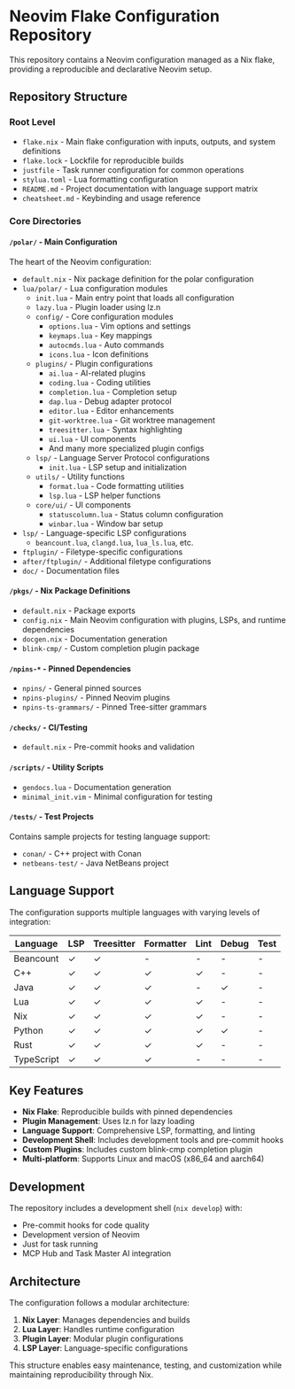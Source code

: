 # Neovim Flake Configuration Repository

This repository contains a Neovim configuration managed as a Nix flake, providing a reproducible and declarative Neovim setup.

## Repository Structure

### Root Level
- `flake.nix` - Main flake configuration with inputs, outputs, and system definitions
- `flake.lock` - Lockfile for reproducible builds
- `justfile` - Task runner configuration for common operations
- `stylua.toml` - Lua formatting configuration
- `README.md` - Project documentation with language support matrix
- `cheatsheet.md` - Keybinding and usage reference

### Core Directories

#### `/polar/` - Main Configuration
The heart of the Neovim configuration:
- `default.nix` - Nix package definition for the polar configuration
- `lua/polar/` - Lua configuration modules
  - `init.lua` - Main entry point that loads all configuration
  - `lazy.lua` - Plugin loader using lz.n
  - `config/` - Core configuration modules
    - `options.lua` - Vim options and settings
    - `keymaps.lua` - Key mappings
    - `autocmds.lua` - Auto commands
    - `icons.lua` - Icon definitions
  - `plugins/` - Plugin configurations
    - `ai.lua` - AI-related plugins
    - `coding.lua` - Coding utilities
    - `completion.lua` - Completion setup
    - `dap.lua` - Debug adapter protocol
    - `editor.lua` - Editor enhancements
    - `git-worktree.lua` - Git worktree management
    - `treesitter.lua` - Syntax highlighting
    - `ui.lua` - UI components
    - And many more specialized plugin configs
  - `lsp/` - Language Server Protocol configurations
    - `init.lua` - LSP setup and initialization
  - `utils/` - Utility functions
    - `format.lua` - Code formatting utilities
    - `lsp.lua` - LSP helper functions
  - `core/ui/` - UI components
    - `statuscolumn.lua` - Status column configuration
    - `winbar.lua` - Window bar setup
- `lsp/` - Language-specific LSP configurations
  - `beancount.lua`, `clangd.lua`, `lua_ls.lua`, etc.
- `ftplugin/` - Filetype-specific configurations
- `after/ftplugin/` - Additional filetype configurations
- `doc/` - Documentation files

#### `/pkgs/` - Nix Package Definitions
- `default.nix` - Package exports
- `config.nix` - Main Neovim configuration with plugins, LSPs, and runtime dependencies
- `docgen.nix` - Documentation generation
- `blink-cmp/` - Custom completion plugin package

#### `/npins-*` - Pinned Dependencies
- `npins/` - General pinned sources
- `npins-plugins/` - Pinned Neovim plugins
- `npins-ts-grammars/` - Pinned Tree-sitter grammars

#### `/checks/` - CI/Testing
- `default.nix` - Pre-commit hooks and validation

#### `/scripts/` - Utility Scripts
- `gendocs.lua` - Documentation generation
- `minimal_init.vim` - Minimal configuration for testing

#### `/tests/` - Test Projects
Contains sample projects for testing language support:
- `conan/` - C++ project with Conan
- `netbeans-test/` - Java NetBeans project

## Language Support

The configuration supports multiple languages with varying levels of integration:

| Language  | LSP | Treesitter | Formatter | Lint | Debug | Test |
|-----------|-----|------------|-----------|------|-------|------|
| Beancount | ✓   | ✓          | -         | -    | -     | -    |
| C++       | ✓   | ✓          | ✓         | ✓    | -     | -    |
| Java      | ✓   | ✓          | ✓         | -    | ✓     | -    |
| Lua       | ✓   | ✓          | ✓         | ✓    | -     | -    |
| Nix       | ✓   | ✓          | ✓         | ✓    | -     | -    |
| Python    | ✓   | ✓          | ✓         | ✓    | ✓     | -    |
| Rust      | ✓   | ✓          | ✓         | ✓    | -     | -    |
| TypeScript| ✓   | ✓          | ✓         | -    | -     | -    |

## Key Features

- **Nix Flake**: Reproducible builds with pinned dependencies
- **Plugin Management**: Uses lz.n for lazy loading
- **Language Support**: Comprehensive LSP, formatting, and linting
- **Development Shell**: Includes development tools and pre-commit hooks
- **Custom Plugins**: Includes custom blink-cmp completion plugin
- **Multi-platform**: Supports Linux and macOS (x86_64 and aarch64)

## Development

The repository includes a development shell (`nix develop`) with:
- Pre-commit hooks for code quality
- Development version of Neovim
- Just for task running
- MCP Hub and Task Master AI integration

## Architecture

The configuration follows a modular architecture:
1. **Nix Layer**: Manages dependencies and builds
2. **Lua Layer**: Handles runtime configuration
3. **Plugin Layer**: Modular plugin configurations
4. **LSP Layer**: Language-specific configurations

This structure enables easy maintenance, testing, and customization while maintaining reproducibility through Nix.
